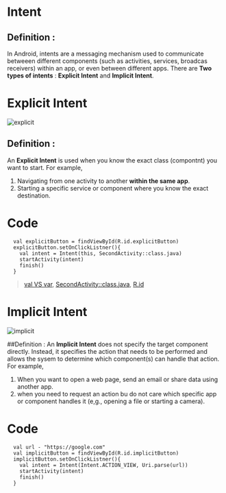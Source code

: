 # Intent
## Definition :
  In Android, intents are a messaging mechanism used to communicate betweeen different components (such as activities, services, broadcas receivers) within an app, or even between different apps.
There are **Two types of intents** : **Explicit Intent** and **Implicit Intent**.

# Explicit Intent
![explicit](https://github.com/user-attachments/assets/e8e03da9-14bb-455c-9815-ee89e1d31307)

## Definition : 
  An **Explicit Intent** is used when you know the exact class (compontnt) you want to start. 
  For example, 
  1. Navigating from one activity to another **within the same app**.
  2. Starting a specific service or component where you know the exact destination.

# Code
```
  val explicitButton = findViewById(R.id.explicitButton)
  explicitButton.setOnClickListner(){
    val intent = Intent(this, SecondActivity::class.java)
    startActivity(intent)
    finish()
  }
```
> [val VS var](https://github.com/DongyoonKim-Roy/AndroidNote/blob/main/val%20VS%20var.md), [SecondActivity::class.java](https://github.com/DongyoonKim-Roy/AndroidNote/blob/main/Activity%3A%3Aclass.java.md), [R.id](https://github.com/DongyoonKim-Roy/AndroidNote/blob/main/R.id.md)

# Implicit Intent
![implicit](https://github.com/user-attachments/assets/502c9203-ec91-486b-93d1-714a4dc5923c)

##Definition :
  An **Implicit Intent** does not specify the target component directly.
  Instead, it specifies the action that needs to be performed and allows the sysem to determine which component(s) can handle that action.
  For example,
  1. When you want to open a web page, send an email or share data using another app.
  2. when you need to request an action bu do not care which specific app or component handles it (e,g., opening a file or starting a camera).

# Code
```
  val url - "https://google.com"
  val implicitButton = findViewById(R.id.implicitButton)
  implicitButton.setOnClickListner(){
    val intent = Intent(Intent.ACTION_VIEW, Uri.parse(url))
    startActivity(intent)
    finish()
  }
```
